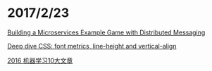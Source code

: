 # 2017/2/23


[Building a Microservices Example Game with Distributed Messaging](https://community.risingstack.com/building-a-microservices-example-game-with-distributed-messaging/?utm_source=nodeweekly&utm_medium=email)

[Deep dive CSS: font metrics, line-height and vertical-align](http://iamvdo.me/en/blog/css-font-metrics-line-height-and-vertical-align?utm_source=CSS-Weekly&utm_campaign=Issue-253&utm_medium=email)

[2016 机器学习10大文章](http://www.52cs.org/?p=1585)
